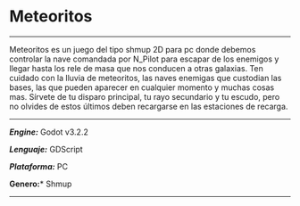 # Meteoritos
***
Meteoritos es un juego del tipo shmup 2D para pc donde debemos controlar
la nave comandada por N_Pilot para escapar de los enemigos y llegar hasta
los rele de masa que nos conducen a otras galaxias.
Ten cuidado con la lluvia de meteoritos, las naves enemigas que custodian las
bases, las que pueden aparecer en cualquier momento y muchas cosas mas.
Sírvete de tu disparo principal, tu rayo secundario y tu escudo, pero no olvides
de estos últimos deben recargarse en las estaciones de recarga.
***
***Engine:*** Godot v3.2.2

***Lenguaje:*** GDScript

***Plataforma:*** PC

**Genero:*** Shmup
***

